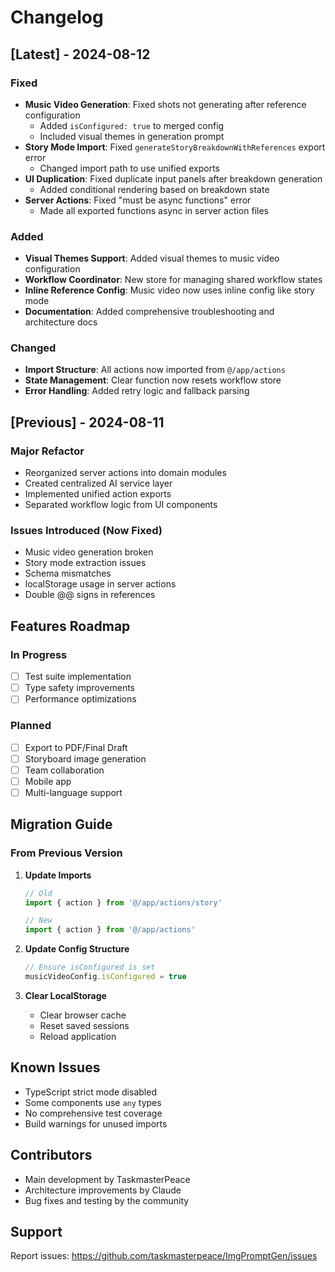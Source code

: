 # Changelog

## [Latest] - 2024-08-12

### Fixed
- **Music Video Generation**: Fixed shots not generating after reference configuration
  - Added `isConfigured: true` to merged config
  - Included visual themes in generation prompt
- **Story Mode Import**: Fixed `generateStoryBreakdownWithReferences` export error
  - Changed import path to use unified exports
- **UI Duplication**: Fixed duplicate input panels after breakdown generation
  - Added conditional rendering based on breakdown state
- **Server Actions**: Fixed "must be async functions" error
  - Made all exported functions async in server action files

### Added
- **Visual Themes Support**: Added visual themes to music video configuration
- **Workflow Coordinator**: New store for managing shared workflow states
- **Inline Reference Config**: Music video now uses inline config like story mode
- **Documentation**: Added comprehensive troubleshooting and architecture docs

### Changed
- **Import Structure**: All actions now imported from `@/app/actions`
- **State Management**: Clear function now resets workflow store
- **Error Handling**: Added retry logic and fallback parsing

## [Previous] - 2024-08-11

### Major Refactor
- Reorganized server actions into domain modules
- Created centralized AI service layer
- Implemented unified action exports
- Separated workflow logic from UI components

### Issues Introduced (Now Fixed)
- Music video generation broken
- Story mode extraction issues
- Schema mismatches
- localStorage usage in server actions
- Double @@ signs in references

## Features Roadmap

### In Progress
- [ ] Test suite implementation
- [ ] Type safety improvements
- [ ] Performance optimizations

### Planned
- [ ] Export to PDF/Final Draft
- [ ] Storyboard image generation
- [ ] Team collaboration
- [ ] Mobile app
- [ ] Multi-language support

## Migration Guide

### From Previous Version

1. **Update Imports**
   ```typescript
   // Old
   import { action } from '@/app/actions/story'
   
   // New
   import { action } from '@/app/actions'
   ```

2. **Update Config Structure**
   ```typescript
   // Ensure isConfigured is set
   musicVideoConfig.isConfigured = true
   ```

3. **Clear LocalStorage**
   - Clear browser cache
   - Reset saved sessions
   - Reload application

## Known Issues

- TypeScript strict mode disabled
- Some components use `any` types
- No comprehensive test coverage
- Build warnings for unused imports

## Contributors

- Main development by TaskmasterPeace
- Architecture improvements by Claude
- Bug fixes and testing by the community

## Support

Report issues: https://github.com/taskmasterpeace/ImgPromptGen/issues